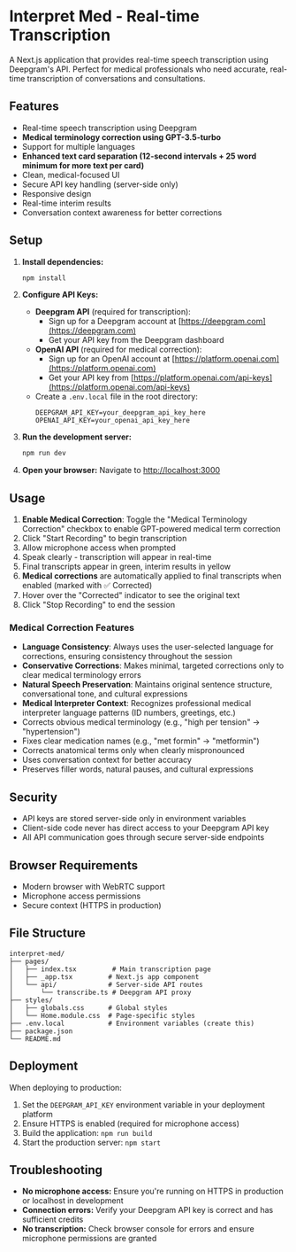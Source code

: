 # Interpret Med - Real-time Transcription

A Next.js application that provides real-time speech transcription using Deepgram's API. Perfect for medical professionals who need accurate, real-time transcription of conversations and consultations.

## Features

- Real-time speech transcription using Deepgram
- **Medical terminology correction using GPT-3.5-turbo**
- Support for multiple languages
- **Enhanced text card separation (12-second intervals + 25 word minimum for more text per card)**
- Clean, medical-focused UI
- Secure API key handling (server-side only)
- Responsive design
- Real-time interim results
- Conversation context awareness for better corrections

## Setup

1. **Install dependencies:**
   ```bash
   npm install
   ```

2. **Configure API Keys:**
   - **Deepgram API** (required for transcription):
     - Sign up for a Deepgram account at [https://deepgram.com](https://deepgram.com)
     - Get your API key from the Deepgram dashboard
   - **OpenAI API** (required for medical correction):
     - Sign up for an OpenAI account at [https://platform.openai.com](https://platform.openai.com)
     - Get your API key from [https://platform.openai.com/api-keys](https://platform.openai.com/api-keys)
   - Create a `.env.local` file in the root directory:
     ```
     DEEPGRAM_API_KEY=your_deepgram_api_key_here
     OPENAI_API_KEY=your_openai_api_key_here
     ```

3. **Run the development server:**
   ```bash
   npm run dev
   ```

4. **Open your browser:**
   Navigate to [http://localhost:3000](http://localhost:3000)

## Usage

1. **Enable Medical Correction**: Toggle the "Medical Terminology Correction" checkbox to enable GPT-powered medical term correction
2. Click "Start Recording" to begin transcription
3. Allow microphone access when prompted
4. Speak clearly - transcription will appear in real-time
5. Final transcripts appear in green, interim results in yellow
6. **Medical corrections** are automatically applied to final transcripts when enabled (marked with ✅ Corrected)
7. Hover over the "Corrected" indicator to see the original text
8. Click "Stop Recording" to end the session

### Medical Correction Features
- **Language Consistency**: Always uses the user-selected language for corrections, ensuring consistency throughout the session
- **Conservative Corrections**: Makes minimal, targeted corrections only to clear medical terminology errors
- **Natural Speech Preservation**: Maintains original sentence structure, conversational tone, and cultural expressions
- **Medical Interpreter Context**: Recognizes professional medical interpreter language patterns (ID numbers, greetings, etc.)
- Corrects obvious medical terminology (e.g., "high per tension" → "hypertension")
- Fixes clear medication names (e.g., "met formin" → "metformin")
- Corrects anatomical terms only when clearly mispronounced
- Uses conversation context for better accuracy
- Preserves filler words, natural pauses, and cultural expressions

## Security

- API keys are stored server-side only in environment variables
- Client-side code never has direct access to your Deepgram API key
- All API communication goes through secure server-side endpoints

## Browser Requirements

- Modern browser with WebRTC support
- Microphone access permissions
- Secure context (HTTPS in production)

## File Structure

```
interpret-med/
├── pages/
│   ├── index.tsx         # Main transcription page
│   ├── _app.tsx         # Next.js app component
│   └── api/             # Server-side API routes
│       └── transcribe.ts # Deepgram API proxy
├── styles/
│   ├── globals.css      # Global styles
│   └── Home.module.css  # Page-specific styles
├── .env.local           # Environment variables (create this)
├── package.json
└── README.md
```

## Deployment

When deploying to production:

1. Set the `DEEPGRAM_API_KEY` environment variable in your deployment platform
2. Ensure HTTPS is enabled (required for microphone access)
3. Build the application: `npm run build`
4. Start the production server: `npm start`

## Troubleshooting

- **No microphone access:** Ensure you're running on HTTPS in production or localhost in development
- **Connection errors:** Verify your Deepgram API key is correct and has sufficient credits
- **No transcription:** Check browser console for errors and ensure microphone permissions are granted 